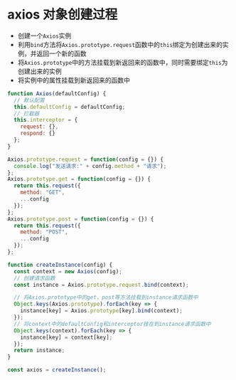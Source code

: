 # axios 对象创建过程

- 创建一个`Axios`实例
- 利用`bind`方法将`Axios.prototype.request`函数中的`this`绑定为创建出来的实例，并返回一个新的函数
- 将`Axios.prototype`中的方法挂载到新返回来的函数中，同时需要绑定`this`为创建出来的实例
- 将实例中的属性挂载到新返回来的函数中

```javascript
function Axios(defaultConfig) {
  // 默认配置
  this.defaultConfig = defaultConfig;
  // 拦截器
  this.interceptor = {
    request: {},
    respond: {}
  };
}

Axios.prototype.request = function(config = {}) {
  console.log("发送请求:" + config.method + "请求");
};
Axios.prototype.get = function(config = {}) {
  return this.request({
    method: "GET",
    ...config
  });
};
Axios.prototype.post = function(config = {}) {
  return this.request({
    method: "POST",
    ...config
  });
};

function createInstance(config) {
  const context = new Axios(config);
  // 创建请求函数
  const instance = Axios.prototype.request.bind(context);

  // 将Axios.prototype中的get，post等方法挂载到instance请求函数中
  Object.keys(Axios.prototype).forEach(key => {
    instance[key] = Axios.prototype[key].bind(context);
  });
  // 将context中的defaultConfig和interceptor挂在到instance请求函数中
  Object.keys(context).forEach(key => {
    instance[key] = context[key];
  });
  return instance;
}

const axios = createInstance();
```

